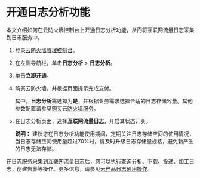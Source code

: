 # 开通日志分析功能

本文介绍如何在云防火墙控制台上开通日志分析功能，从而将互联网流量日志采集到日志服务中。

1.  登录[云防火墙管理控制台](https://yundunnext.console.aliyun.com/?p=cfwnext)。

2.  在左侧导航栏，单击**日志分析** \> **日志分析**。

3.  单击**立即开通**。

4.  购买云防火墙，并根据页面提示完成支付。

    其中，**日志分析**需选择为**是**，并根据业务需求选择合适的日志存储容量。其他参数配置请参见[购买云防火墙服务](/cn.zh-CN/计费与开通服务/购买云防火墙服务.md)。

5.  在日志分析页面，选择**互联网流量日志**，开启其状态开关。

    **说明：** 建议您在日志分析功能使用期间，定期关注日志存储空间的使用情况，当日志存储空间使用量超过70%时，请及时升级日志存储量规格，避免新产生的日志无法存储。


在日志服务采集到互联网流量日志后，您可以执行查询分析、下载、投递、加工日志，创建告警等操作。更多信息，请参见[云产品日志通用操作](/cn.zh-CN/数据采集/云产品日志采集/云产品日志通用操作.md)。

